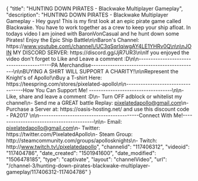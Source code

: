 {
    "title": "HUNTING DOWN PIRATES - Blackwake Multiplayer Gameplay",
    "description": "HUNTING DOWN PIRATES - Blackwake Multiplayer Gameplay - Hey guys! This is my first look at an epic pirate game called Blackwake. You have to work together as a crew to keep your ship afloat. In todays video I am joined with BaronVonCasual and he hunt down some Pirates! Enjoy the Epic Ship Battle\n\nBaron's Channel: https:\/\/www.youtube.com\/channel\/UC3qSqrIqiwgAY4LE1YHRv0Q\n\n\nJOIN MY DISCORD SERVER: https:\/\/discord.gg\/JjR7UR3\n\nIf you enjoyed the video don't forget to Like and Leave a comment :D\n\n-----------------------------------------PA Merchandise---------------------------------------------\n\nBUYING A SHIRT WILL SUPPORT A CHARITY!\n\nRepresent the Knight's of Apollo!\nBuy a T-shirt Here: https:\/\/teespring.com\/stores\/pixelated-apollo\n\n----------------------------------How You Can Support Me! -----------------------------------\n\n- Like, share and leave a comment :D\n- Turn OFF adblock or whitelist my channel\n- Send me a GREAT battle Replay: pixelatedapollo@gmail.com\n- Purchase a Server at: https:\/\/oasis-hosting.net\/ and use this discount code - PA2017 \n\n------------------------------------------Connect With Me!-----------------------------------------\n\n- Email: pixelatedapollo@gmail.com\n- Twitter: https:\/\/twitter.com\/PixelatedApollo\n- Steam Group:  http:\/\/steamcommunity.com\/groups\/apollosknights\n- Twitch: http:\/\/www.twitch.tv\/pixelatedapollo",
    "channelid": "117406312",
    "videoid": "117404786",
    "date_created": "1501941600",
    "date_modified": "1506478185",
    "type": "captivate",
    "layout": "channelVideo",
    "url": "\/channel-3\/hunting-down-pirates-blackwake-multiplayer-gameplay\/117406312-117404786"
}